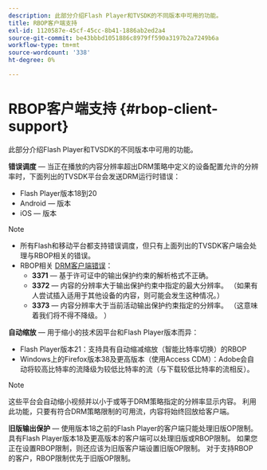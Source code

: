 ```yaml
---
description: 此部分介绍Flash Player和TVSDK的不同版本中可用的功能。
title: RBOP客户端支持
exl-id: 1120587e-45cf-45cc-8b41-1886ab2ed2a4
source-git-commit: be43bbbd1051886c8979ff590a3197b2a7249b6a
workflow-type: tm+mt
source-wordcount: '338'
ht-degree: 0%

---
```


# RBOP客户端支持 {#rbop-client-support}

此部分介绍Flash Player和TVSDK的不同版本中可用的功能。

**错误调度**  — 当正在播放的内容分辨率超出DRM策略中定义的设备配置允许的分辨率时，下面列出的TVSDK平台会发送DRM运行时错误：

* Flash Player版本18到20
* Android — 版本
* iOS — 版本

>[!NOTE]
>
>* 所有Flash和移动平台都支持错误调度，但只有上面列出的TVSDK客户端会处理与RBOP相关的错误。
>* RBOP相关 [DRM客户端错误](https://help.adobe.com/en_US/primetime/drm/index.html#reference-DRM_Client_Error_Messages)：
   >    * **3371**  — 基于许可证中的输出保护约束的解析格式不正确。
   >    * **3372**  — 内容的分辨率大于输出保护约束中指定的最大分辨率。 （如果有人尝试插入适用于其他设备的内容，则可能会发生这种情况。）
   >    * **3373**  — 内容分辨率大于当前活动输出保护约束指定的分辨率。 （这意味着我们将不得不降级。 ）
>


**自动缩放**  — 用于缩小的技术因平台和Flash Player版本而异：

* Flash Player版本21：支持具有自动缩减缩放（智能比特率切换）的RBOP
* Windows上的Firefox版本38及更高版本（使用Access CDM）：Adobe会自动将较高比特率的流降级为较低比特率的流（与下载较低比特率的流相反）。

>[!NOTE]
>
>这些平台会自动缩小视频并以小于或等于DRM策略指定的分辨率显示内容。 利用此功能，只要有符合DRM策略限制的可用流，内容将始终回放给客户端。

**旧版输出保护**  — 使用版本18之前的Flash Player的客户端只能处理旧版OP限制。 具有Flash Player版本18及更高版本的客户端可以处理旧版或RBOP限制。 如果您正在设置RBOP限制，则还应该为旧版客户端设置旧版OP限制。 对于支持RBOP的客户，RBOP限制优先于旧版OP限制。
